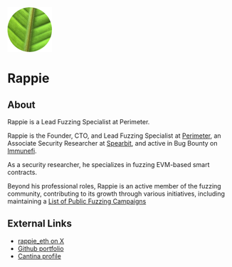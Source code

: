 <img src="../assets/profile-rappie.png" alt="Perimeter Logo">

# Rappie

## About
Rappie is a Lead Fuzzing Specialist at Perimeter.

Rappie is the Founder, CTO, and Lead Fuzzing Specialist at [Perimeter](https://perimetersec.io), an Associate Security Researcher at [Spearbit](https://spearbit.com/), and active in Bug Bounty on [Immunefi](https://immunefi.com/).

As a security researcher, he specializes in fuzzing EVM-based smart contracts. 

Beyond his professional roles, Rappie is an active member of the fuzzing community, contributing to its growth through various initiatives, including maintaining a [List of Public Fuzzing Campaigns](https://github.com/perimetersec/public-fuzzing-campaigns-list)

## External Links
* [rappie_eth on X](https://x.com/rappie_eth)
* [Github portfolio](https://github.com/rappie/portfolio)
* [Cantina profile](https://cantina.xyz/u/Rappie)
